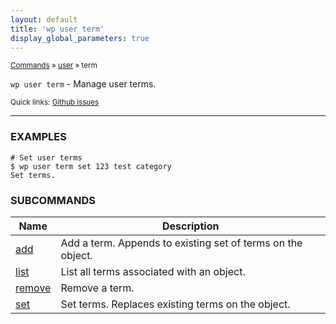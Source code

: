 ```yaml
---
layout: default
title: 'wp user term'
display_global_parameters: true
---
```


<small>[Commands](/commands/) &raquo; [user](/commands/user/) &raquo; term</small>

`wp user term` - Manage user terms.

<small>Quick links: <a href="https://github.com/wp-cli/wp-cli/issues?q=is%3Aopen+label%3Acommand%3Auser-term+sort%3Aupdated-desc">Github issues</a></small>

<hr />

### EXAMPLES

    # Set user terms
    $ wp user term set 123 test category
    Set terms.





### SUBCOMMANDS

<table>
	<thead>
	<tr>
		<th>Name</th>
		<th>Description</th>
	</tr>
	</thead>
	<tbody>
		<tr>
			<td><a href="/commands/user/term/add/">add</a></td>
			<td>Add a term. Appends to existing set of terms on the object.</td>
		</tr>
		<tr>
			<td><a href="/commands/user/term/list/">list</a></td>
			<td>List all terms associated with an object.</td>
		</tr>
		<tr>
			<td><a href="/commands/user/term/remove/">remove</a></td>
			<td>Remove a term.</td>
		</tr>
		<tr>
			<td><a href="/commands/user/term/set/">set</a></td>
			<td>Set terms. Replaces existing terms on the object.</td>
		</tr>
	</tbody>
</table>
